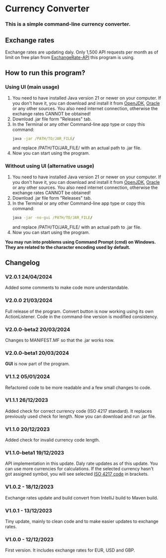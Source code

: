 # Currency Converter    
### This is a simple command-line currency converter.
   
## Exchange rates
Exchange rates are updating daly. Only 1,500 API requests per month as of limit on free 
plan from [ExchangeRate-API](https://www.exchangerate-api.com/) this program is using.

## How to run this program?
### Using UI (main usage)
1.  You need to have installed Java version 21 or newer on your computer. If you don't have it, you can download and
install it from [OpenJDK](https://openjdk.org/install/), [Oracle](https://www.oracle.com/java/technologies/downloads/) or any other sources.
You also need internet connection, otherwise the exchange rates CANNOT be obtained!
2. Download .jar file form "Releases" tab.
3. In the Terminal or any other Command-line app type or copy this command:
   ```cmd
   java -jar /PATH/TO/JAR_FILE/
   ```
   and replace /PATH/TO/JAR_FILE/ with an actual path to .jar file.
4. Now you can start using the program.

### Without using UI (alternative usage)
1. You need to have installed Java version 21 or newer on your computer. If you don't have it, you can download and 
install it from [OpenJDK](https://openjdk.org/install/), [Oracle](https://www.oracle.com/java/technologies/downloads/) or any other sources. 
You also need internet connection, otherwise the exchange rates CANNOT be obtained!
2. Download .jar file form "Releases" tab.
3. In the Terminal or any other Command-line app type or copy this command:
   ```cmd
   java -jar -no-gui /PATH/TO/JAR_FILE/
   ```
   and replace /PATH/TO/JAR_FILE/ with an actual path to .jar file.
4. Now you can start using the program.

**You may run into problems using Command Prompt (cmd) on Windows. They are related to the character encoding used by default.**

## Changelog
### V2.0.1 24/04/2024
Added some comments to make code more understandable.

### V2.0.0 21/03/2024
Full release of the program. 
Convert button is now working using its own ActionListener.
Code in the command-line version is modified consistency.

### V2.0.0-beta2 20/03/2024
Changes to MANIFEST.MF so that the .jar works now.

### V2.0.0-beta1 20/03/2024
**GUI** is now part of the program.   

### V1.1.2 05/01/2024
Refactored code to be more readable and a few small changes to code.

### V1.1.1 26/12/2023
Added check for correct currency code (ISO 4217 standard).
It replaces previously used check for length.
Now you can download and run .jar file.

### V1.1.0 20/12/2023
Added check for invalid currency code length.

### V1.1.0-beta1 19/12/2023
API implementation in this update.
Daly rate updates as of this update.
You can use more currencies for calculations. 
If the selected currency hasn't got assigned symbol,
you will see selected [ISO 4217 code](https://en.wikipedia.org/wiki/ISO_4217)
in brackets.

### V1.0.2 - 18/12/2023
Exchange rates update and build convert from IntelliJ build to Maven build.

### V1.0.1 - 13/12/2023
Tiny update, mainly to clean code and to make easier updates to exchange rates.

### V1.0.0 - 12/12/2023 
First version. It includes exchange rates for EUR, USD and GBP.